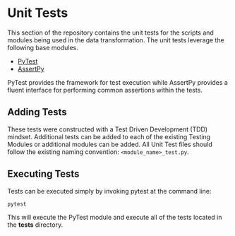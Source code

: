 # Unit Tests

This section of the repository contains the unit tests for the scripts and modules being used in the data transformation. The unit tests leverage the following base modules.

* [PyTest](https://docs.pytest.org/en/7.1.x/)
* [AssertPy](https://assertpy.github.io/docs.html)

PyTest provides the framework for test execution while AssertPy provides a fluent interface for performing common assertions within the tests.

## Adding Tests

These tests were constructed with a Test Driven Development (TDD) mindset. Additional tests can be added to each of the existing Testing Modules or additional modules can be added. All Unit Test files should follow the existing naming convention: `<module_name>_test.py`.

## Executing Tests

Tests can be executed simply by invoking pytest at the command line:

```bash
pytest
```

This will execute the PyTest module and execute all of the tests located in the __tests__ directory.